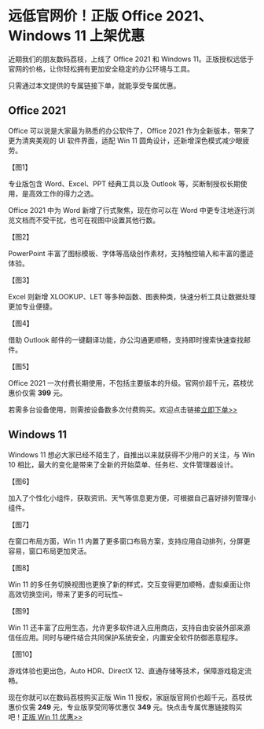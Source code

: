 # 远低官网价！正版 Office 2021、Windows 11 上架优惠

近期我们的朋友数码荔枝，上线了 Office 2021 和 Windows 11。正版授权远低于官网的价格，让你轻松拥有更加安全稳定的办公环境与工具。<br>

只需通过本文提供的专属链接下单，就能享受专属优惠。<br>

## Office 2021

Office 可以说是大家最为熟悉的办公软件了，Office 2021 作为全新版本，带来了更为清爽美观的 UI 软件界面，适配 Win 11 圆角设计，还新增深色模式减少眼疲劳。<br>

【图1】

专业版包含 Word、Excel、PPT 经典工具以及 Outlook 等，买断制授权长期使用，是高效工作的得力之选。<br>

Office 2021 中为 Word 新增了行式聚焦，现在你可以在 Word 中更专注地逐行浏览文档而不受干扰，也可在视图中设置其他行数。<br>

【图2】

PowerPoint 丰富了图标模板、字体等高级创作素材，支持触控输入和丰富的墨迹体验。<br>

【图3】

Excel 则新增 XLOOKUP、LET 等多种函数、图表种类，快速分析工具让数据处理更加专业便捷。<br>

【图4】

借助 Outlook 邮件的一键翻译功能，办公沟通更顺畅，支持即时搜索快速查找邮件。<br>

【图5】

Office 2021 一次付费长期使用，不包括主要版本的升级。官网价超千元，荔枝优惠价仅需 **399** 元。<br>

若需多台设备使用，则需按设备数多次付费购买。欢迎点击链接[立即下单>>](https://store.lizhi.io/site/products/id/641?cid=4sac0t7f)<br>

## Windows 11

Windows 11 想必大家已经不陌生了，自推出以来就获得不少用户的关注，与 Win 10 相比，最大的变化是带来了全新的开始菜单、任务栏、文件管理器设计。<br>

【图6】

加入了个性化小组件，获取资讯、天气等信息更方便，可根据自己喜好排列管理小组件。<br>

【图7】

在窗口布局方面，Win 11 内置了更多窗口布局方案，支持应用自动排列，分屏更容易，窗口布局更加灵活。<br>

【图8】

Win 11 的多任务切换视图也更换了新的样式，交互变得更加顺畅，虚拟桌面让你高效切换空间，带来了更多的可玩性~<br>

【图9】

Win 11 还丰富了应用生态，允许更多软件进入应用商店，支持自由安装外部来源信任应用。同时与硬件结合共同保护系统安全，内置安全软件防御恶意程序。<br>

【图10】

游戏体验也更出色，Auto HDR、DirectX 12、直通存储等技术，保障游戏稳定流畅。<br>

现在你就可以在数码荔枝购买正版 Win 11 授权，家庭版官网价也超千元，荔枝优惠价仅需 **249** 元，专业版享受同等优惠仅 **349** 元。快点击专属优惠链接购买吧！[正版 Win 11 优惠>>](https://store.lizhi.io/site/products/id/642?cid=4sac0t7f)<br>